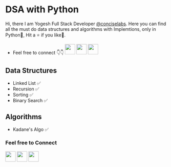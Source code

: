 # DSA with Python

Hi, there I am Yogesh Full Stack Developer [@conciselabs](https://www.conciselabs.io/). Here you can find all the must do data structures and algorithms with Implemtions, only in Python🐍, Hit a ⭐ if you like🥳.

- Feel free to connect 👇👇
  [<img width="32px" height="32px" src="https://static.licdn.com/sc/h/5bukxbhy9xsil5mb7c2wulfbx">](https://www.linkedin.com/in/yogesh-krr/) [<img width="32px" height="32px" src="https://abs.twimg.com/responsive-web/client-web/icon-ios.b1fc727a.png">](https://twitter.com/YogeshKrr) [<img width="32px" height="32px" src="https://github.githubassets.com/favicons/favicon.svg">](https://github.com/yogeshsingh2672000)

## Data Structures

- Linked List ✅
- Recursion ✅
- Sorting ✅
- Binary Search ✅

## Algorithms

- Kadane's Algo ✅

### Feel free to Connect

[<img width="32px" height="32px" src="https://static.licdn.com/sc/h/5bukxbhy9xsil5mb7c2wulfbx">](https://www.linkedin.com/in/yogesh-krr/) [<img width="32px" height="32px" src="https://abs.twimg.com/responsive-web/client-web/icon-ios.b1fc727a.png">](https://twitter.com/YogeshKrr) [<img width="32px" height="32px" src="https://github.githubassets.com/favicons/favicon.svg">](https://github.com/yogeshsingh2672000)
